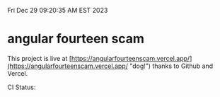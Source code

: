 Fri Dec 29 09:20:35 AM EST 2023

# angular fourteen scam


This project is live at [https://angularfourteenscam.vercel.app/](https://angularfourteenscam.vercel.app/ "dog!") thanks to Github and Vercel.

CI Status: 

```bash
